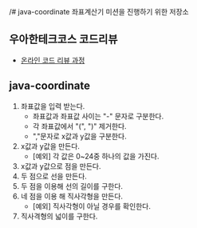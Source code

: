 /# java-coordinate
좌표계산기 미션을 진행하기 위한 저장소

## 우아한테크코스 코드리뷰
* [온라인 코드 리뷰 과정](https://github.com/woowacourse/woowacourse-docs/blob/master/maincourse/README.md)

## java-coordinate
1. 좌표값을 입력 받는다.
    * 좌표값과 좌표값 사이는 "-" 문자로 구분한다.
    * 각 좌표값에서 "(", ")" 제거한다.
    * ","문자로 x값과 y값을 구분한다.
2. x값과 y값을 만든다.
    * [예외] 각 값은 0~24중 하나의 값을 가진다.
3. x값과 y값으로 점을 만든다.
4. 두 점으로 선을 만든다.
5. 두 점을 이용해 선의 길이를 구한다.
6. 네 점을 이용 해 직사각형을 만든다.
    * [예외] 직사각형이 아닐 경우를 확인한다. 
7. 직사격형의 넓이를 구한다.
    